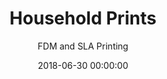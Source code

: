 ---
title: 'Household Prints'
subtitle: 'FDM and SLA Printing'
date: 2018-06-30 00:00:00
description:
featured_image: '/images/additive/rpl_top.jpg'
category: additive

published: false
---